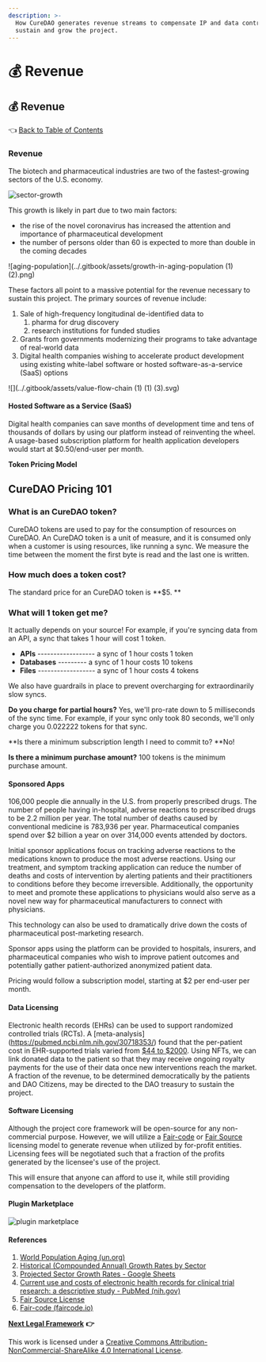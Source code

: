 ```yaml
---
description: >-
  How CureDAO generates revenue streams to compensate IP and data contributors
  sustain and grow the project.
---
```


# 💰 Revenue

## 💰 Revenue

👈 [Back to Table of Contents](../)

### Revenue

The biotech and pharmaceutical industries are two of the fastest-growing sectors of the U.S. economy.

![sector-growth](../.gitbook/assets/sector-growth-rates.png)

This growth is likely in part due to two main factors:

* the rise of the novel coronavirus has increased the attention and importance of pharmaceutical development
* the number of persons older than 60 is expected to more than double in the coming decades

!\[aging-population]\(../.gitbook/assets/growth-in-aging-population (1) (2).png)

These factors all point to a massive potential for the revenue necessary to sustain this project. The primary sources of revenue include:

1. Sale of high-frequency longitudinal de-identified data to
   1. pharma for drug discovery
   2. research institutions for funded studies
2. Grants from governments modernizing their programs to take advantage of real-world data
3. Digital health companies wishing to accelerate product development using existing white-label software or hosted software-as-a-service (SaaS) options

!\[]\(../.gitbook/assets/value-flow-chain (1) (1) (3).svg)

#### Hosted Software as a Service (SaaS)

Digital health companies can save months of development time and tens of thousands of dollars by using our platform instead of reinventing the wheel. A usage-based subscription platform for health application developers would start at $0.50/end-user per month.

**Token Pricing Model**

## CureDAO Pricing 101

### What is an CureDAO token?

CureDAO tokens are used to pay for the consumption of resources on CureDAO. An CureDAO token is a unit of measure, and it is consumed only when a customer is using resources, like running a sync. We measure the time between the moment the first byte is read and the last one is written.

### How much does a token cost?

The standard price for an CureDAO token is \*\*$5. \*\*

### What will 1 token get me?

It actually depends on your source! For example, if you're syncing data from an API, a sync that takes 1 hour will cost 1 token.

* **APIs** ------------------ a sync of 1 hour costs 1 token
* **Databases** --------- a sync of 1 hour costs 10 tokens
* **Files** ------------------ a sync of 1 hour costs 4 tokens

We also have guardrails in place to prevent overcharging for extraordinarily slow syncs.

**Do you charge for partial hours?** Yes, we'll pro-rate down to 5 milliseconds of the sync time. For example, if your sync only took 80 seconds, we'll only charge you 0.022222 tokens for that sync.

\*\*Is there a minimum subscription length I need to commit to? \*\*No!

**Is there a minimum purchase amount?** 100 tokens is the minimum purchase amount.

#### Sponsored Apps

106,000 people die annually in the U.S. from properly prescribed drugs. The number of people having in-hospital, adverse reactions to prescribed drugs to be 2.2 million per year. The total number of deaths caused by conventional medicine is 783,936 per year. Pharmaceutical companies spend over $2 billion a year on over 314,000 events attended by doctors.

Initial sponsor applications focus on tracking adverse reactions to the medications known to produce the most adverse reactions. Using our treatment, and symptom tracking application can reduce the number of deaths and costs of intervention by alerting patients and their practitioners to conditions before they become irreversible. Additionally, the opportunity to meet and promote these applications to physicians would also serve as a novel new way for pharmaceutical manufacturers to connect with physicians.

This technology can also be used to dramatically drive down the costs of pharmaceutical post-marketing research.

Sponsor apps using the platform can be provided to hospitals, insurers, and pharmaceutical companies who wish to improve patient outcomes and potentially gather patient-authorized anonymized patient data.

Pricing would follow a subscription model, starting at $2 per end-user per month.

#### Data Licensing

Electronic health records (EHRs) can be used to support randomized controlled trials (RCTs). A \[meta-analysis] (https://pubmed.ncbi.nlm.nih.gov/30718353/) found that the per-patient cost in EHR-supported trials varied from [$44 to $2000](https://pubmed.ncbi.nlm.nih.gov/30718353/). Using NFTs, we can link donated data to the patient so that they may receive ongoing royalty payments for the use of their data once new interventions reach the market. A fraction of the revenue, to be determined democratically by the patients and DAO Citizens, may be directed to the DAO treasury to sustain the project.

#### Software Licensing

Although the project core framework will be open-source for any non-commercial purpose. However, we will utilize a [Fair-code](https://faircode.io) or [Fair Source](https://fair.io/?a) licensing model to generate revenue when utilized by for-profit entities. Licensing fees will be negotiated such that a fraction of the profits generated by the licensee's use of the project.

This will ensure that anyone can afford to use it, while still providing compensation to the developers of the platform.

#### Plugin Marketplace

![plugin marketplace](../.gitbook/assets/plugin-marketplace.png)

#### References

1. [World Population Aging (un.org)](https://www.un.org/en/development/desa/population/publications/pdf/ageing/WPA2017\_Highlights.pdf)
2. [Historical (Compounded Annual) Growth Rates by Sector](https://pages.stern.nyu.edu/\~adamodar/New\_Home\_Page/datafile/histgr.html)
3. [Projected Sector Growth Rates - Google Sheets](https://docs.google.com/spreadsheets/d/1p1\_MOl7jD1fx\_OxFrHSAxTi2zu0tH2CBUM9MuL-kGco/edit#gid=0)
4. [Current use and costs of electronic health records for clinical trial research: a descriptive study - PubMed (nih.gov)](https://pubmed.ncbi.nlm.nih.gov/30718353/)
5. [Fair Source License](https://fair.io/?a)
6. [Fair-code (faircode.io)](https://faircode.io)

[**Next Legal Framework**](8-legal-framework.md) **👉**

This work is licensed under a [Creative Commons Attribution-NonCommercial-ShareAlike 4.0 International License](http://creativecommons.org/licenses/by-nc-sa/4.0/).
